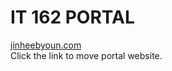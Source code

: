 # IT 162 PORTAL
[jinheebyoun.com](https://www.jinheebyoun.com/IT%20162/IT-162-Project/) <br />
Click the link to move portal website.
